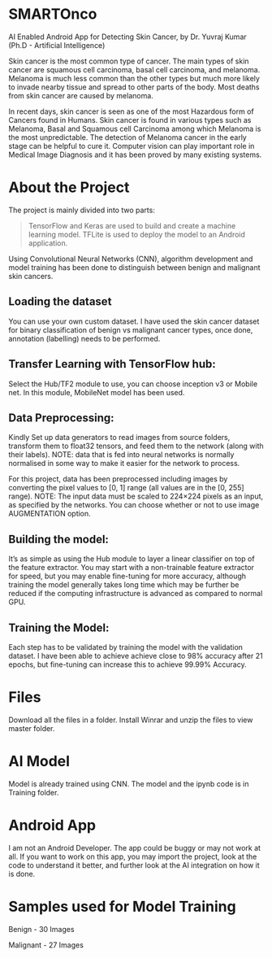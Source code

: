 # SMARTOnco
AI Enabled Android App for Detecting Skin Cancer, by Dr. Yuvraj Kumar (Ph.D - Artificial Intelligence)

Skin cancer is the most common type of cancer.  The main types of skin cancer are squamous cell carcinoma, basal cell carcinoma, and melanoma. Melanoma is much less common than the other types but much more likely to invade nearby tissue and spread to other parts of the body. Most deaths from skin cancer are caused by melanoma.

In recent days, skin cancer is seen as one of the most Hazardous form of Cancers found in Humans. Skin cancer is found in various types such as Melanoma, Basal and Squamous cell Carcinoma among which Melanoma is the most unpredictable. The detection of Melanoma cancer in the early stage can be helpful to cure it. Computer vision can play important role in Medical Image Diagnosis and it has been proved by many existing systems.

# About the Project

The project is mainly divided into two parts:

> TensorFlow and Keras are used to build and create a machine learning model.
> TFLite is used to deploy the model to an Android application.

Using Convolutional Neural Networks (CNN), algorithm development and model training has been done to distinguish between benign and malignant skin cancers. 

## Loading the dataset

You can use your own custom dataset. I have used the skin cancer dataset for binary classification of benign vs malignant cancer types, once done, annotation (labelling) needs to be performed. 

## Transfer Learning with TensorFlow hub:

Select the Hub/TF2 module to use, you can choose inception v3 or Mobile net. In this module, MobileNet model has been used. 

## Data Preprocessing:

Kindly Set up data generators to read images from source folders, transform them to float32 tensors, and feed them to the network (along with their labels). NOTE: data that is fed into neural networks is normally normalised in some way to make it easier for the network to process.

For this project, data has been preprocessed including images by converting the pixel values to [0, 1] range (all values are in the [0, 255] range). NOTE: The input data must be scaled to 224×224 pixels as an input, as specified by the networks. You can choose whether or not to use image AUGMENTATION option.

## Building the model:

It’s as simple as using the Hub module to layer a linear classifier on top of the feature extractor. You may start with a non-trainable feature extractor for speed, but you may enable fine-tuning for more accuracy, although training the model generally takes long time which may be further be reduced if the computing infrastructure is advanced as compared to normal GPU. 

## Training the Model:

Each step has to be validated by training the model with the validation dataset. I have been able to achieve achieve close to 98% accuracy after 21 epochs, but fine-tuning can increase this to achieve 99.99% Accuracy. 

# Files

Download all the files in a folder. Install Winrar and unzip the files to view master folder.

# AI Model

Model is already trained using CNN. The model and the ipynb code is in Training folder.

# Android App

I am not an Android Developer. The app could be buggy or may not work at all. If you want to work on this app, you may import the project, look at the code to understand it better, and further look at the AI integration on how it is done.

# Samples used for Model Training

Benign - 30 Images

Malignant - 27 Images 
